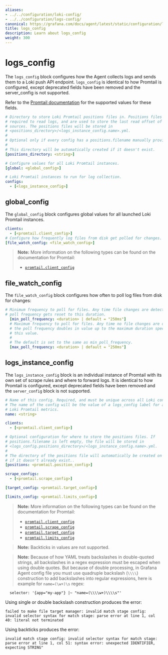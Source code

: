 ```yaml
---
aliases:
- ../../configuration/loki-config/
- ../../configuration/logs-config/
canonical: https://grafana.com/docs/agent/latest/static/configuration/logs-config/
title: logs_config
description: Learn about logs_config
weight: 300
---
```


# logs_config

The `logs_config` block configures how the Agent collects logs and sends them to
a Loki push API endpoint. `logs_config` is identical to how Promtail is
configured, except deprecated fields have been removed and the server_config is
not supported.

Refer to the
[Promtail documentation](https://grafana.com/docs/loki/latest/clients/promtail/configuration/#clients)
for the supported values for these fields.

```yaml
# Directory to store Loki Promtail positions files in. Positions files are
# required to read logs, and are used to store the last read offset of log
# sources. The positions files will be stored in
# <positions_directory>/<logs_instance_config.name>.yml.
#
# Optional only if every config has a positions.filename manually provided.
#
# This directory will be automatically created if it doesn't exist.
[positions_directory: <string>]

# Configure values for all Loki Promtail instances.
[global: <global_config>]

# Loki Promtail instances to run for log collection.
configs:
  - [<logs_instance_config>]
```

## global_config

The `global_config` block configures global values for all launched Loki Promtail
instances.

```yaml
clients:
  - [<promtail.client_config>]
# Configure how frequently log files from disk get polled for changes.
[file_watch_config: <file_watch_config>]

```

> **Note:** More information on the following types can be found on the
> documentation for Promtail:
>
> * [`promtail.client_config`](https://grafana.com/docs/loki/latest/clients/promtail/configuration/#clients)


## file_watch_config

The `file_watch_config` block configures how often to poll log files from disk
for changes:

```yaml
# Minimum frequency to poll for files. Any time file changes are detected, the
# poll frequency gets reset to this duration.
  [min_poll_frequency: <duration> | default = "250ms"]
  # Maximum frequency to poll for files. Any time no file changes are detected,
  # the poll frequency doubles in value up to the maximum duration specified by
  # this value.
  #
  # The default is set to the same as min_poll_frequency.
  [max_poll_frequency: <duration> | default = "250ms"]
```

## logs_instance_config

The `logs_instance_config` block is an individual instance of Promtail with its
own set of scrape rules and where to forward logs. It is identical to how
Promtail is configured, except deprecated fields have been removed and the
`server_config` block is not supported.

```yaml
# Name of this config. Required, and must be unique across all Loki configs.
# The name of the config will be the value of a logs_config label for all
# Loki Promtail metrics.
name: <string>

clients:
  - [<promtail.client_config>]

# Optional configuration for where to store the positions files. If
# positions.filename is left empty, the file will be stored in
# <logs_config.positions_directory>/<logs_instance_config.name>.yml.
#
# The directory of the positions file will automatically be created on start up
# if it doesn't already exist..
[positions: <promtail.position_config>]

scrape_configs:
  - [<promtail.scrape_config>]

[target_config: <promtail.target_config>]

[limits_config: <promtail.limits_config>]
```
> **Note:** More information on the following types can be found on the
> documentation for Promtail:
>
> * [`promtail.client_config`](https://grafana.com/docs/loki/latest/clients/promtail/configuration/#clients)
> * [`promtail.scrape_config`](https://grafana.com/docs/loki/latest/clients/promtail/configuration/#scrape_configs)
> * [`promtail.target_config`](https://grafana.com/docs/loki/latest/clients/promtail/configuration/#target_config)
> * [`promtail.limits_config`](https://grafana.com/docs/loki/latest/clients/promtail/configuration/#limits_config)

> **Note:** Backticks in values are not supported.

> **Note:**  Because of how YAML treats backslashes in double-quoted strings,
> all backslashes in a regex expression must be escaped when using double
> quotes. But because of double processing, in Grafana Agent config file
> you must use quadruple backslash (`\\\\`) construction to add backslashes
> into regular expressions, here is example for `name=(\w+)\s` regex:
```
  selector: '{app="my-app"} |~ "name=(\\\\w+)\\\\s"'
```

Using single or double backslash construction produces the error:
```
failed to make file target manager: invalid match stage config: invalid selector syntax for match stage: parse error at line 1, col 40: literal not terminated
```
Using backticks produces the error:
```
invalid match stage config: invalid selector syntax for match stage: parse error at line 1, col 51: syntax error: unexpected IDENTIFIER, expecting STRING"
```
